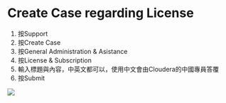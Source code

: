 # Create Case regarding License
1. 按Support
2. 按Create Case
3. 按General Administration & Asistance
4. 按License & Subscription
5. 輸入標題與內容，中英文都可以，使用中文會由Cloudera的中國專員答覆
6. 按Submit

![](https://i.imgur.com/6wEQ7yv.png)
